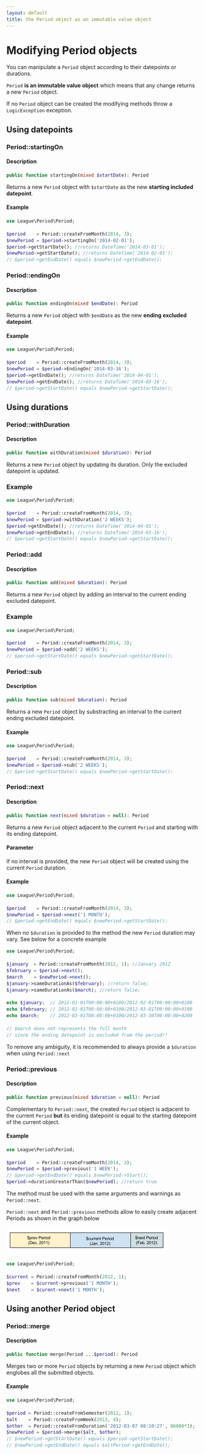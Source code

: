 ```yaml
---
layout: default
title: the Period object as an immutable value object
---
```


# Modifying Period objects

You can manipulate a `Period` object according to their datepoints or durations.

`Period` **is an immutable value object** which means that any change returns a new `Period` object.

<p class="message-warning">If no <code>Period</code> object can be created the modifying methods throw a <code>LogicException</code> exception.</p>

## Using datepoints

### Period::startingOn

#### Description

~~~php
public function startingOn(mixed $startDate): Period
~~~

Returns a new `Period` object with `$startDate` as the new **starting included datepoint**.

#### Example

~~~php
use League\Period\Period;

$period    = Period::createFromMonth(2014, 3);
$newPeriod = $period->startingOn('2014-02-01');
$period->getStartDate(); //returns DateTime('2014-03-01');
$newPeriod->getStartDate(); //returns DateTime('2014-02-01');
// $period->getEndDate() equals $newPeriod->getEndDate();
~~~

### Period::endingOn

#### Description

~~~php
public function endingOn(mixed $endDate): Period
~~~

Returns a new `Period` object with `$endDate` as the new **ending excluded datepoint**.

#### Example

~~~php
use League\Period\Period;

$period    = Period::createFromMonth(2014, 3);
$newPeriod = $period->EndingOn('2014-03-16');
$period->getEndDate(); //returns DateTime('2014-04-01');
$newPeriod->getEndDate(); //returns DateTime('2014-03-16');
// $period->getStartDate() equals $newPeriod->getStartDate();
~~~

## Using durations

### Period::withDuration

#### Description

~~~php
public function withDuration(mixed $duration): Period
~~~

Returns a new `Period` object by updating its duration. Only the excluded datepoint is updated.

### Example

~~~php
use League\Period\Period;

$period    = Period::createFromMonth(2014, 3);
$newPeriod = $period->withDuration('2 WEEKS');
$period->getEndDate(); //returns DateTime('2014-04-01');
$newPeriod->getEndDate(); //returns DateTime('2014-03-16');
// $period->getStartDate() equals $newPeriod->getStartDate();
~~~

### Period::add

#### Description

~~~php
public function add(mixed $duration): Period
~~~

Returns a new `Period` object by adding an interval to the current ending excluded datepoint.

### Example

~~~php
use League\Period\Period;

$period    = Period::createFromMonth(2014, 3);
$newPeriod = $period->add('2 WEEKS');
// $period->getStartDate() equals $newPeriod->getStartDate();
~~~

### Period::sub

#### Description

~~~php
public function sub(mixed $duration): Period
~~~

Returns a new `Period` object by substracting an interval to the current ending excluded datepoint.

#### Example

~~~php
use League\Period\Period;

$period    = Period::createFromMonth(2014, 3);
$newPeriod = $period->sub('2 WEEKS');
// $period->getStartDate() equals $newPeriod->getStartDate();
~~~

### Period::next

#### Description

~~~php
public function next(mixed $duration = null): Period
~~~

Returns a new `Period` object adjacent to the current `Period` and starting with its ending datepoint.

#### Parameter

If no interval is provided, the new `Period` object will be created using the current `Period` duration.

#### Example

~~~php
use League\Period\Period;

$period    = Period::createFromMonth(2014, 3);
$newPeriod = $period->next('1 MONTH');
// $period->getEndDate() equals $newPeriod->getStartDate();
~~~

<p class="message-warning">When no <code>$duration</code> is provided to the method the new <code>Period</code> duration may vary. See below for a concrete example</p>

~~~php
use League\Period\Period;

$january  = Period::createFromMonth(2012, 1); //January 2012
$february = $period->next();
$march    = $newPeriod->next();
$january->sameDurationAs($february); //return false;
$january->sameDurationAs($march); //return false;

echo $january;  // 2012-01-01T00:00:00+0100/2012-02-01T00:00:00+0100
echo $february; // 2012-02-01T00:00:00+0100/2012-03-01T00:00:00+0100
echo $march;    // 2012-03-01T00:00:00+0100/2012-03-30T00:00:00+0200

// $march does not represents the full month
// since the ending datepoint is excluded from the period!!
~~~

<p class="message-info">To remove any ambiguity, it is recommended to always provide a <code>$duration</code> when using <code>Period::next</code></p>

### Period::previous

#### Description

~~~php
public function previous(mixed $duration = null): Period
~~~

Complementary to `Period::next`, the created `Period` object is adjacent to the current `Period` **but** its ending datepoint is equal to the starting datepoint of the current object.

#### Example

~~~php
use League\Period\Period;

$period    = Period::createFromMonth(2014, 3);
$newPeriod = $period->previous('1 WEEK');
// $period->getEndDate() equals $newPeriod->Start();
$period->durationGreaterThan($newPeriod); //return true
~~~

The method must be used with the same arguments and warnings as `Period::next`.

`Period::next` and `Period::previous` methods allow to easily create adjacent Periods as shown in the graph below

![](/media/period-adjacents.png "$previous and $next are adjacent to the $period object")

~~~php
use League\Period\Period;

$current = Period::createFromMonth(2012, 1);
$prev    = $current->previous('1 MONTH');
$next    = $curent->next('1 MONTH');
~~~

## Using another Period object

### Period::merge

#### Description

~~~php
public function merge(Period ...$period): Period
~~~

Merges two or more `Period` objects by returning a new `Period` object which englobes all the submitted objects.

#### Example

~~~php
use League\Period\Period;

$period = Period::createFromSemester(2012, 1);
$alt    = Period::createFromWeek(2013, 4);
$other  = Period::createFromDuration('2012-03-07 08:10:27', 86000*3);
$newPeriod = $period->merge($alt, $other);
// $newPeriod->getStartDate() equals $period->getStartDate();
// $newPeriod->getEndDate() equals $altPeriod->getEndDate();
~~~
